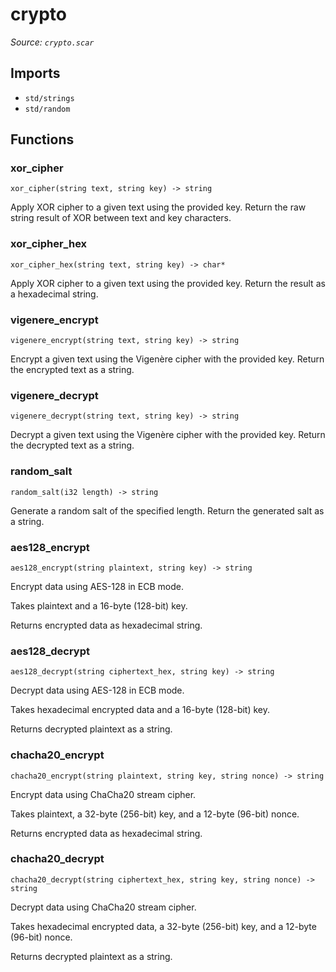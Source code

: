 # crypto

*Source: `crypto.scar`*

## Imports

- `std/strings`
- `std/random`

## Functions

### xor_cipher

`xor_cipher(string text, string key) -> string`

Apply XOR cipher to a given text using the provided key.
Return the raw string result of XOR between text and key characters.

### xor_cipher_hex

`xor_cipher_hex(string text, string key) -> char*`

Apply XOR cipher to a given text using the provided key.
Return the result as a hexadecimal string.

### vigenere_encrypt

`vigenere_encrypt(string text, string key) -> string`

Encrypt a given text using the Vigenère cipher with the provided key.
Return the encrypted text as a string.

### vigenere_decrypt

`vigenere_decrypt(string text, string key) -> string`

Decrypt a given text using the Vigenère cipher with the provided key.
Return the decrypted text as a string.

### random_salt

`random_salt(i32 length) -> string`

Generate a random salt of the specified length.
Return the generated salt as a string.

### aes128_encrypt

`aes128_encrypt(string plaintext, string key) -> string`

Encrypt data using AES-128 in ECB mode.

Takes plaintext and a 16-byte (128-bit) key.

Returns encrypted data as hexadecimal string.

### aes128_decrypt

`aes128_decrypt(string ciphertext_hex, string key) -> string`

Decrypt data using AES-128 in ECB mode.

Takes hexadecimal encrypted data and a 16-byte (128-bit) key.

Returns decrypted plaintext as a string.

### chacha20_encrypt

`chacha20_encrypt(string plaintext, string key, string nonce) -> string`

Encrypt data using ChaCha20 stream cipher.

Takes plaintext, a 32-byte (256-bit) key, and a 12-byte (96-bit) nonce.

Returns encrypted data as hexadecimal string.

### chacha20_decrypt

`chacha20_decrypt(string ciphertext_hex, string key, string nonce) -> string`

Decrypt data using ChaCha20 stream cipher.

Takes hexadecimal encrypted data, a 32-byte (256-bit) key, and a 12-byte (96-bit) nonce.

Returns decrypted plaintext as a string.

